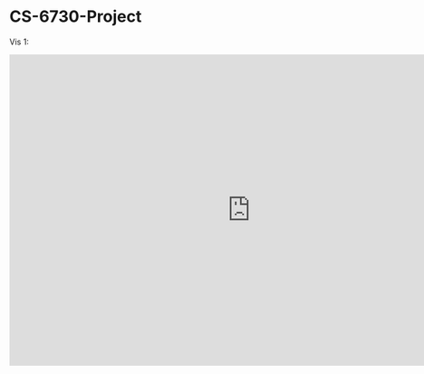 # CS-6730-Project


Vis 1: 
<iframe seamless frameborder="0" src="https://public.tableau.com/views/renewable_energy_consumption/Renewablebycountry?:language=en-US&publish=yes&:display_count=n&:origin=viz_share_link" width = '850' height = '550' scrolling='yes' ></iframe>
